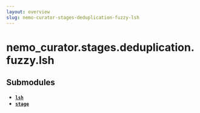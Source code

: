 ```yaml
---
layout: overview
slug: nemo-curator-stages-deduplication-fuzzy-lsh
---
```


# nemo_curator.stages.deduplication.fuzzy.lsh



## Submodules

- **[`lsh`](nemo-curator-stages-deduplication-fuzzy-lsh-lsh)**
- **[`stage`](nemo-curator-stages-deduplication-fuzzy-lsh-stage)**
